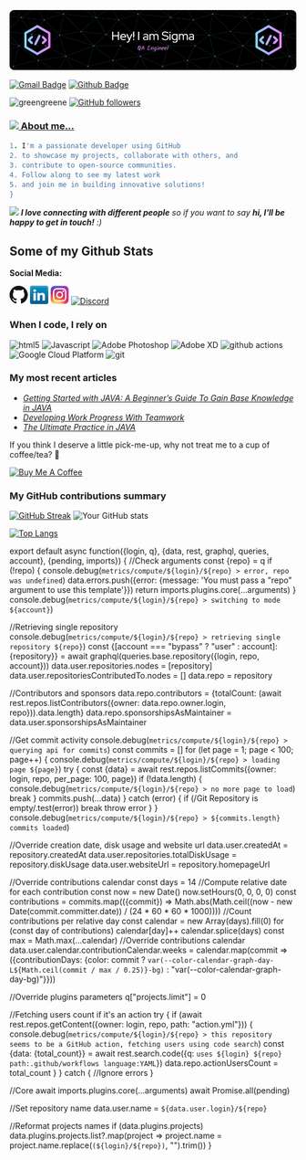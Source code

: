 ![Header](./github-header-image.png)

[![Gmail Badge](https://img.shields.io/badge/-greenfreez@gmail.com-c14438?style=flat&logo=Gmail&logoColor=white&link=mailto:greenfreez@gmail.com)](mailto:greenfreez@gmail.com) [![Github Badge](https://img.shields.io/badge/-greengreene-grey?style=flat&logo=github&logoColor=white&link=https://github.com/greengreene/)](https://www.github.com/greengreene/) 
<p align=left> <img src=https://komarev.com/ghpvc/?username=greengreene alt=greengreene />    <a href="https://github.com/greengreene?tab=followers">
    <img alt="GitHub followers" src="https://img.shields.io/github/followers/greengreene?color=green&logo=github">

 ### <img src="https://media.giphy.com/media/VgCDAzcKvsR6OM0uWg/giphy.gif" width="50"> About me...  

```ruby
1. I'm a passionate developer using GitHub 
2. to showcase my projects, collaborate with others, and 
3. contribute to open-source communities. 
4. Follow along to see my latest work 
5. and join me in building innovative solutions!
}
```
<p align='left'></p>

<img src="https://media.giphy.com/media/LnQjpWaON8nhr21vNW/giphy.gif" width="60"> <em><b>I love connecting with different people</b> so if you want to say <b>hi, I'll be happy to get in touch!</b> :)</em>

## Some of my Github Stats

**Social Media:**

[![GitHub](github.png)](https://github.com/greengreene)
[![LinkedIn](linkedin.png)](https://www.linkedin.com/in/ziyoda/)
[![Instagram](instagram.png)](https://www.instagram.com/sigmafemaleme?igsh=bW1tYjRzMGFvYmZm)
<a href="https://discord.com/channels/1191968330895085618/1191968330895085620">
    <img alt="Discord" title="Discord" height="48" width="48" src="https://cdn.simpleicons.org/discord"></a>

 
<h3>When I code, I rely on</h3>
<p>
  <img alt="html5" src="https://img.shields.io/badge/-HTML5-E34F26?style=flat-square&logo=html5&logoColor=white" />
  <img alt="Javascript" src="https://img.shields.io/badge/-javascript-f7df1c?style=flat-square&logo=javascript&logoColor=black" />
  <img alt="Adobe Photoshop" src="https://img.shields.io/badge/-adobe%20photoshop-30a8ff?style=flat-square&logo=adobe%20photoshop&logoColor=white" />
  <img alt="Adobe XD" src="https://img.shields.io/badge/-Adobe%20XD-ff62f6?style=flat-square&logo=Adobe%20XD&logoColor=white" />
  <img alt="github actions" src="https://img.shields.io/badge/-Github_Actions-2088FF?style=flat-square&logo=github-actions&logoColor=white" />
  <img alt="Google Cloud Platform" src="https://img.shields.io/badge/-Google_Cloud_Platform-1a73e8?style=flat-square&logo=google-cloud&logoColor=white" />
  <img alt="git" src="https://img.shields.io/badge/-Git-F05032?style=flat-square&logo=git&logoColor=white" />
 </p>

 <h3>My most recent articles</h3>
<ul>
  <li><a href="https://www.w3schools.com/java/java_variables_reallife.asp"><i>Getting Started with JAVA: A Beginner’s Guide To Gain Base Knowledge in JAVA</i></a></li>
  <li><a href="https://stackoverflow.co/"><i>Developing Work Progress With Teamwork</i></a></li>
  <li><a href="https://codingbat.com/java?message=Account+created"><i>The Ultimate Practice in JAVA</i></a></li>
</ul>

<p>If you think I deserve a little pick-me-up, why not treat me to a cup of coffee/tea? 🥺</p>
<a href="https://buymeacoffee.com/sigmafemale" target="_blank"><img src="https://cdn.buymeacoffee.com/buttons/v2/default-red.png" alt="Buy Me A Coffee" width="150" ></a>

<h3>My GitHub contributions summary</h3>

[![GitHub Streak](https://github-readme-streak-stats.herokuapp.com?user=greengreene&theme=dark&ring=fb4362&file=fb4362&currStreakNum=fb4362&currStreakLabel=fb4362&hide_border=true)](https://git.io/streak-stats) ![Your GitHub stats](https://github-readme-stats.vercel.app/api?username=greengreene&hide_border=true&show_icons=true&bg_color=151515&title_color=fb4362&icon_color=fb4362&text_bold=false&text_color=9e9e9e)




[![Top Langs](https://github-readme-stats.vercel.app/api/top-langs/?username=greengreene&layout=compact)](https://github.com/greengreene/github-readme-stats)

export default async function({login, q}, {data, rest, graphql, queries, account}, {pending, imports}) {
  //Check arguments
  const {repo} = q
  if (!repo) {
    console.debug(`metrics/compute/${login}/${repo} > error, repo was undefined`)
    data.errors.push({error: {message: 'You must pass a "repo" argument to use this template'}})
    return imports.plugins.core(...arguments)
  }
  console.debug(`metrics/compute/${login}/${repo} > switching to mode ${account}`)

  //Retrieving single repository
  console.debug(`metrics/compute/${login}/${repo} > retrieving single repository ${repo}`)
  const {[account === "bypass" ? "user" : account]: {repository}} = await graphql(queries.base.repository({login, repo, account}))
  data.user.repositories.nodes = [repository]
  data.user.repositoriesContributedTo.nodes = []
  data.repo = repository

  //Contributors and sponsors
  data.repo.contributors = {totalCount: (await rest.repos.listContributors({owner: data.repo.owner.login, repo})).data.length}
  data.repo.sponsorshipsAsMaintainer = data.user.sponsorshipsAsMaintainer

  //Get commit activity
  console.debug(`metrics/compute/${login}/${repo} > querying api for commits`)
  const commits = []
  for (let page = 1; page < 100; page++) {
    console.debug(`metrics/compute/${login}/${repo} > loading page ${page}`)
    try {
      const {data} = await rest.repos.listCommits({owner: login, repo, per_page: 100, page})
      if (!data.length) {
        console.debug(`metrics/compute/${login}/${repo} > no more page to load`)
        break
      }
      commits.push(...data)
    }
    catch (error) {
      if (/Git Repository is empty/.test(error))
        break
      throw error
    }
  }
  console.debug(`metrics/compute/${login}/${repo} > ${commits.length} commits loaded`)

  //Override creation date, disk usage and website url
  data.user.createdAt = repository.createdAt
  data.user.repositories.totalDiskUsage = repository.diskUsage
  data.user.websiteUrl = repository.homepageUrl

  //Override contributions calendar
  const days = 14
  //Compute relative date for each contribution
  const now = new Date()
  now.setHours(0, 0, 0, 0)
  const contributions = commits.map(({commit}) => Math.abs(Math.ceil((now - new Date(commit.committer.date)) / (24 * 60 * 60 * 1000))))
  //Count contributions per relative day
  const calendar = new Array(days).fill(0)
  for (const day of contributions)
    calendar[day]++
  calendar.splice(days)
  const max = Math.max(...calendar)
  //Override contributions calendar
  data.user.calendar.contributionCalendar.weeks = calendar.map(commit => ({contributionDays: {color: commit ? `var(--color-calendar-graph-day-L${Math.ceil(commit / max / 0.25)}-bg)` : "var(--color-calendar-graph-day-bg)"}}))

  //Override plugins parameters
  q["projects.limit"] = 0

  //Fetching users count if it's an action
  try {
    if (await rest.repos.getContent({owner: login, repo, path: "action.yml"})) {
      console.debug(`metrics/compute/${login}/${repo} > this repository seems to be a GitHub action, fetching users using code search`)
      const {data: {total_count}} = await rest.search.code({q: `uses ${login} ${repo} path:.github/workflows language:YAML`})
      data.repo.actionUsersCount = total_count
    }
  }
  catch {
    //Ignore errors
  }

  //Core
  await imports.plugins.core(...arguments)
  await Promise.all(pending)

  //Set repository name
  data.user.name = `${data.user.login}/${repo}`

  //Reformat projects names
  if (data.plugins.projects)
    data.plugins.projects.list?.map(project => project.name = project.name.replace(`(${login}/${repo})`, "").trim())
}

